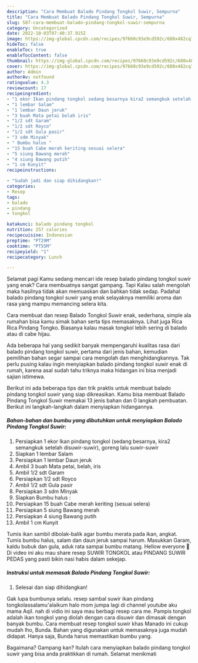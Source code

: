 ```yaml
---
description: "Cara Membuat Balado Pindang Tongkol Suwir, Sempurna"
title: "Cara Membuat Balado Pindang Tongkol Suwir, Sempurna"
slug: 587-cara-membuat-balado-pindang-tongkol-suwir-sempurna
category: Uncategorized
date: 2022-10-03T07:40:37.915Z
image: https://img-global.cpcdn.com/recipes/97660c93e9cd592c/680x482cq70/balado-pindang-tongkol-suwir-foto-resep-utama.jpg
hideToc: false
enableToc: true
enableTocContent: false
thumbnail: https://img-global.cpcdn.com/recipes/97660c93e9cd592c/680x482cq70/balado-pindang-tongkol-suwir-foto-resep-utama.jpg
cover: https://img-global.cpcdn.com/recipes/97660c93e9cd592c/680x482cq70/balado-pindang-tongkol-suwir-foto-resep-utama.jpg
author: Admin
authorAv: notfound
ratingvalue: 4.3
reviewcount: 17
recipeingredient:
- "1 ekor Ikan pindang tongkol sedang besarnya kira2 semangkuk setelah disuwirsuwir goreng lalu suwirsuwir"
- "1 lembar Salam"
- "1 lembar Daun jeruk"
- "3 buah Mata petai belah iris"
- "1/2 sdt Garam"
- "1/2 sdt Royco"
- "1/2 sdt Gula pasir"
- "3 sdm Minyak"
- " Bumbu halus "
- "15 buah Cabe merah keriting sesuai selera"
- "5 siung Bawang merah"
- "4 siung Bawang putih"
- "1 cm Kunyit"
recipeinstructions:

- "Sudah jadi dan siap dihidangkan!"
categories:
- Resep
tags:
- balado
- pindang
- tongkol

katakunci: balado pindang tongkol 
nutrition: 257 calories
recipecuisine: Indonesian
preptime: "PT29M"
cooktime: "PT55M"
recipeyield: "1"
recipecategory: Lunch

---
```



Selamat pagi Kamu sedang mencari ide resep balado pindang tongkol suwir yang enak? Cara membuatnya sangat gampang. Tapi Kalau salah mengolah maka hasilnya tidak akan memuaskan dan bahkan tidak sedap. Padahal balado pindang tongkol suwir yang enak selayaknya memiliki aroma dan rasa yang mampu memancing selera kita.


Cara membuat dan resep Balado Tongkol Suwir enak, sederhana, simple ala rumahan bisa kamu simak bahan serta tips memasaknya. Lihat juga Rica Rica Pindang Tongko. Biasanya kalau masak tongkol lebih sering di balado atau di cabe hijau.

Ada beberapa hal yang sedikit banyak mempengaruhi kualitas rasa dari balado pindang tongkol suwir, pertama dari jenis bahan, kemudian pemilihan bahan segar sampai cara mengolah dan menghidangkannya. Tak perlu pusing kalau ingin menyiapkan balado pindang tongkol suwir enak di rumah, karena asal sudah tahu triknya maka hidangan ini bisa menjadi sajian istimewa.


Berikut ini ada beberapa tips dan trik praktis untuk membuat balado pindang tongkol suwir yang siap dikreasikan. Kamu bisa membuat Balado Pindang Tongkol Suwir memakai 13 jenis bahan dan 0 langkah pembuatan. Berikut ini langkah-langkah dalam menyiapkan hidangannya.

<!--inarticleads1-->

##### Bahan-bahan dan bumbu yang dibutuhkan untuk menyiapkan Balado Pindang Tongkol Suwir:

1. Persiapkan 1 ekor Ikan pindang tongkol (sedang besarnya, kira2 semangkuk setelah disuwir-suwir), goreng lalu suwir-suwir
1. Siapkan 1 lembar Salam
1. Persiapkan 1 lembar Daun jeruk
1. Ambil 3 buah Mata petai, belah, iris
1. Ambil 1/2 sdt Garam
1. Persiapkan 1/2 sdt Royco
1. Ambil 1/2 sdt Gula pasir
1. Persiapkan 3 sdm Minyak
1. Siapkan  Bumbu halus :
1. Persiapkan 15 buah Cabe merah keriting (sesuai selera)
1. Persiapkan 5 siung Bawang merah
1. Persiapkan 4 siung Bawang putih
1. Ambil 1 cm Kunyit


Tumis ikan sambil dibolak-balik agar bumbu merata pada ikan, angkat. Tumis bumbu halus, salam dan daun jeruk sampai harum. Masukkan Garam, kaldu bubuk dan gula, aduk rata sampai bumbu matang. Hellow everyone 👋Di video ini aku mau share resep SUWIR TONGKOL atau PINDANG SUWIR PEDAS yang pasti bikin nasi habis dalam sekejap. 

<!--inarticleads2-->

##### Instruksi untuk memasak Balado Pindang Tongkol Suwir:


1. Selesai dan siap dihidangkan!

Gak lupa bumbunya selalu. resep sambal suwir ikan pindang tongkolassalamu&#39;alaikum halo mom jumpa lagi di channel youtube aku mama Aqil. nah di vidio ini saya mau berbagi resep cara me. Pampis tongkol adalah ikan tongkol yang diolah dengan cara disuwir dan dimasak dengan banyak bumbu. Cara membuat resep tongkol suwir khas Manado ini cukup mudah lho, Bunda. Bahan yang digunakan untuk memasaknya juga mudah didapat. Hanya saja, Bunda harus memastikan bumbu yang. 

Bagaimana? Gampang kan? Itulah cara menyiapkan balado pindang tongkol suwir yang bisa anda praktikkan di rumah. Selamat menikmati
